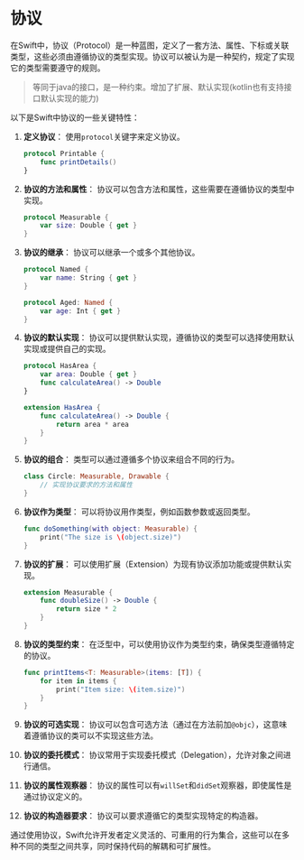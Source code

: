 # 协议

在Swift中，协议（Protocol）是一种蓝图，定义了一套方法、属性、下标或关联类型，这些必须由遵循协议的类型实现。协议可以被认为是一种契约，规定了实现它的类型需要遵守的规则。
>等同于java的接口，是一种约束。增加了扩展、默认实现(kotlin也有支持接口默认实现的能力)

以下是Swift中协议的一些关键特性：

1. **定义协议**：
   使用`protocol`关键字来定义协议。

   ```swift
   protocol Printable {
       func printDetails()
   }
   ```

2. **协议的方法和属性**：
   协议可以包含方法和属性，这些需要在遵循协议的类型中实现。

   ```swift
   protocol Measurable {
       var size: Double { get }
   }
   ```

3. **协议的继承**：
   协议可以继承一个或多个其他协议。

   ```swift
   protocol Named {
       var name: String { get }
   }
   
   protocol Aged: Named {
       var age: Int { get }
   }
   ```

4. **协议的默认实现**：
   协议可以提供默认实现，遵循协议的类型可以选择使用默认实现或提供自己的实现。

   ```swift
   protocol HasArea {
       var area: Double { get }
       func calculateArea() -> Double
   }
   
   extension HasArea {
       func calculateArea() -> Double {
           return area * area
       }
   }
   ```

5. **协议的组合**：
   类型可以通过遵循多个协议来组合不同的行为。

   ```swift
   class Circle: Measurable, Drawable {
       // 实现协议要求的方法和属性
   }
   ```

6. **协议作为类型**：
   可以将协议用作类型，例如函数参数或返回类型。

   ```swift
   func doSomething(with object: Measurable) {
       print("The size is \(object.size)")
   }
   ```

7. **协议的扩展**：
   可以使用扩展（Extension）为现有协议添加功能或提供默认实现。

   ```swift
   extension Measurable {
       func doubleSize() -> Double {
           return size * 2
       }
   }
   ```

8. **协议的类型约束**：
   在泛型中，可以使用协议作为类型约束，确保类型遵循特定的协议。

   ```swift
   func printItems<T: Measurable>(items: [T]) {
       for item in items {
           print("Item size: \(item.size)")
       }
   }
   ```

9. **协议的可选实现**：
   协议可以包含可选方法（通过在方法前加`@objc`），这意味着遵循协议的类可以不实现这些方法。

10. **协议的委托模式**：
    协议常用于实现委托模式（Delegation），允许对象之间进行通信。

11. **协议的属性观察器**：
    协议的属性可以有`willSet`和`didSet`观察器，即使属性是通过协议定义的。

12. **协议的构造器要求**：
    协议可以要求遵循它的类型实现特定的构造器。

通过使用协议，Swift允许开发者定义灵活的、可重用的行为集合，这些可以在多种不同的类型之间共享，同时保持代码的解耦和可扩展性。
